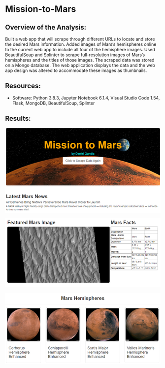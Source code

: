 # Mission-to-Mars
## Overview of the Analysis:
Built a web app that will scrape through different URLs to locate and store the desired Mars information. Added images of Mars’s hemispheres online to the current web app to include all four of the hemisphere images. Used BeautifulSoup and Splinter to scrape full-resolution images of Mars’s hemispheres and the titles of those images. The scraped data was stored on a Mongo database. The web application displays the data and the web app design was altered to accommodate these images as thumbnails. 
## Resources:
- Software: Python 3.8.3, Jupyter Notebook 6.1.4, Visual Studio Code 1.54, Flask, MongoDB, BeautifulSoup, Splinter

## Results:

![web_app_design.png](https://github.com/DanielGandia/Mission-to-Mars/blob/main/Resources/web_app_design.png)


![featured_images_facts.png](https://github.com/DanielGandia/Mission-to-Mars/blob/main/Resources/featured_images_facts.png)

![Mars_hemispheres.png](https://github.com/DanielGandia/Mission-to-Mars/blob/main/Resources/Mars_hemispheres.png)